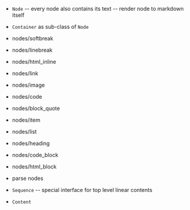 - `Node` -- every node also contains its text -- render node to markdown itself

- `Container` as sub-class of `Node`

- nodes/softbreak
- nodes/linebreak

- nodes/html_inline
- nodes/link
- nodes/image
- nodes/code

- nodes/block_quote
- nodes/item
- nodes/list
- nodes/heading
- nodes/code_block
- nodes/html_block

- parse nodes

- `Sequence` -- special interface for top level linear contents

- `Content`
